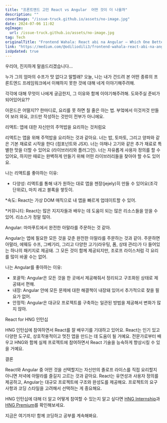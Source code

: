 ```yaml
---
title: "프론트엔드 고민 React vs Angular  어떤 것이 더 나을까"
description: ""
coverImage: "/issue-truck.github.io/assets/no-image.jpg"
date: 2024-07-06 11:02
ogImage:
  url: /issue-truck.github.io/assets/no-image.jpg
tag: Tech
originalTitle: "Frontend Wahala: React abi na Angular — Which One Better??"
link: "https://medium.com/@odiliodili3/frontend-wahala-react-abi-na-angular-which-one-better-d4f60838a9d4"
isUpdated: true
---
```


우리야, 진지하게 말씀드리겠습니다...

누가 그의 엄마의 수프가 맛 없다고 말할래? 오늘, 나는 내가 건드려 본 어떤 종류의 프론트엔드 프레임워크에서 이해하지 못한 것에 대해 네게 이야기해주려해.

각각에 대해 무엇이 나에게 궁금한지, 그 이유와 함께 이야기해주려해. 도와주실 준비가 되어있어요??

아몬드은 어떨지?? 한마디로, 요리를 못 하면 칠 줄은 아는 법. 부엌에서 이것저것 만들어 보러 와요, 코드만 작성하는 것만이 전부가 아니에요.

<div class="content-ad"></div>

리액트: 앱에 대한 자신만의 주먹밥을 요리하는 것처럼요

리액트는 앱을 위해 주먹밥을 요리하는 것과 같아요. 너는 밥, 토마토, 그리고 양파와 같은 기본 재료로 시작을 한다 (컴포넌트와 JSX). 너는 야채나 고기와 같은 추가 재료로 특별한 맛을 더할 수 있어요 (라이브러리와 플러그인). 너는 자유롭게 사용자 정의를 할 수 있어요, 하지만 때로는 완벽하게 만들기 위해 어떤 라이브러리들을 찾아야 할 수도 있어요.

나는 리액트를 좋아하는 이유:

- 다양성: 리액트를 통해 내가 원하는 대로 앱을 젠장(jejely)히 만들 수 있어요(조각 단위로), 마치 레고 블록을 쌓듯이.

<div class="content-ad"></div>

\*속도: React는 가상 DOM 매직으로 내 앱을 빠르게 업데이트할 수 있어.

\*커뮤니티: React는 많은 지지자들과 배우는 데 도움이 되는 많은 리소스들을 얻을 수 있어. 리소스가 정말 많아.

Angular: 마마푸트에서 완전한 아말라를 주문하는 것 같아.

Angular는 앱에 필요한 모든 것을 갖춘 완전한 아말라를 주문하는 것과 같아. 주문하면 아말라, 에웨듀 수프, 그베기리, 그리고 다양한 고기(라우팅, 폼, 상태 관리)가 다 들어있는 하나의 패키지로 제공돼. 그 모든 것이 함께 제공되지만, 조로프 라이스처럼 각 요리를 많이 바꿀 수는 없어.

<div class="content-ad"></div>

나는 Angular를 좋아하는 이유:

- 포괄적: Angular은 모든 것을 한 곳에서 제공해줘서 정리되고 구조화된 상태로 제공돼서 편해.
- 내장: Angular 안에 모든 문제에 대한 해결책이 내장돼 있어서 추가적으로 찾을 필요가 없어.
- 안정적: Angular은 대규모 프로젝트를 구축하는 일관된 방법을 제공해서 변화가 많지 않아.

<div class="content-ad"></div>

React for HNG 인턴십

HNG 인턴십에 참여하면서 React를 잘 배우기를 기대하고 있어요. React는 인기 있고 다양한 도구로, 상호작용적이고 멋진 앱을 만드는 데 도움이 될 거예요. 전문가로부터 배우고 HNG와 함께 실제 프로젝트에 참여하면서 React 기술을 능숙하게 향상시킬 수 있을 거예요.

결론

React와 Angular 중 어떤 것을 선택할지는 자신만의 졸로프 라이스를 직접 요리할지 아니면 저녁에 아말라를 즐길지 고르는 것과 같아요. React는 유연성과 사용자 정의를 제공하고, Angular는 대규모 프로젝트에 구조와 완성도를 제공해요. 프로젝트의 요구 사항과 코딩 스타일을 고려해서 선택하는 게 중요해요.

<div class="content-ad"></div>

HNG 인턴십에 대해 더 알고 어떻게 참여할 수 있는지 알고 싶다면 [HNG Internship](https://hng.tech/internship)과 [HNG Premium](https://hng.tech/premium)를 확인해보세요.

지금은 여기까지! 함께 코딩하고 공부를 계속해봐요.
